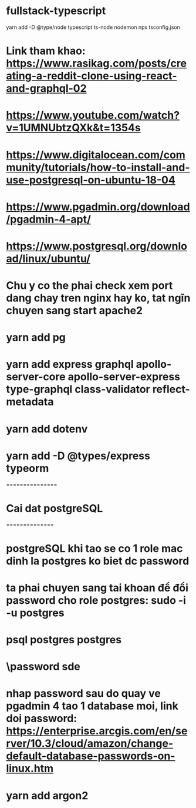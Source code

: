 # fullstack-typescript

 yarn add -D @type/node typescript ts-node nodemon
 npx tsconfig.json


# Link tham khao: https://www.rasikag.com/posts/creating-a-reddit-clone-using-react-and-graphql-02
# https://www.youtube.com/watch?v=1UMNUbtzQXk&t=1354s

# https://www.digitalocean.com/community/tutorials/how-to-install-and-use-postgresql-on-ubuntu-18-04

# https://www.pgadmin.org/download/pgadmin-4-apt/

# https://www.postgresql.org/download/linux/ubuntu/

# Chu y co the phai check xem port dang chay tren nginx hay ko, tat ngĩn chuyen sang start apache2

# yarn add pg

# yarn add express graphql apollo-server-core apollo-server-express type-graphql class-validator reflect-metadata

# yarn add dotenv

# yarn add -D @types/express typeorm

===============
# Cai dat postgreSQL
==============


# postgreSQL khi tao se co 1 role mac dinh la postgres ko biet dc password
# ta phai chuyen sang tai khoan để đổi password cho role postgres: sudo -i -u postgres
# psql postgres postgres
# \password sde
# nhap password sau do quay ve pgadmin 4 tao 1 database moi, link doi password: https://enterprise.arcgis.com/en/server/10.3/cloud/amazon/change-default-database-passwords-on-linux.htm


# yarn add argon2